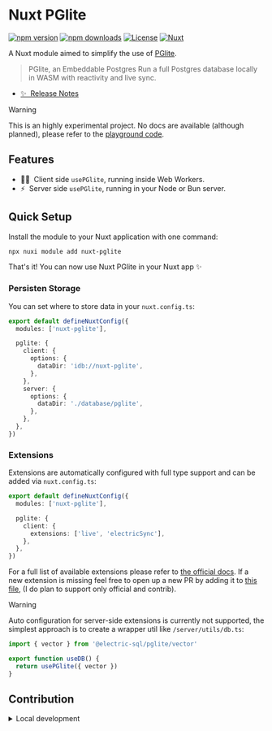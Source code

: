 # Nuxt PGlite

[![npm version][npm-version-src]][npm-version-href]
[![npm downloads][npm-downloads-src]][npm-downloads-href]
[![License][license-src]][license-href]
[![Nuxt][nuxt-src]][nuxt-href]

A Nuxt module aimed to simplify the use of [PGlite](https://pglite.dev).
> PGlite, an Embeddable Postgres
> Run a full Postgres database locally in WASM with reactivity and live sync.

- [✨ &nbsp;Release Notes](/CHANGELOG.md)
<!-- - [🏀 Online playground](https://stackblitz.com/github/sandros94/nuxt-pglite?file=playground%2Fapp.vue) -->
<!-- - [📖 &nbsp;Documentation](https://example.com) -->

> [!WARNING]  
> This is an highly experimental project. No docs are available (although planned), please refer to the [playground code](/playground).

## Features

<!-- Highlight some of the features your module provide here -->
- 🧑‍💻 &nbsp;Client side `usePGlite`, running inside Web Workers.
- ⚡️ &nbsp;Server side `usePGlite`, running in your Node or Bun server.

## Quick Setup

Install the module to your Nuxt application with one command:

```bash
npx nuxi module add nuxt-pglite
```

That's it! You can now use Nuxt PGlite in your Nuxt app ✨

### Persisten Storage

You can set where to store data in your `nuxt.config.ts`:

```ts
export default defineNuxtConfig({
  modules: ['nuxt-pglite'],

  pglite: {
    client: {
      options: {
        dataDir: 'idb://nuxt-pglite',
      },
    },
    server: {
      options: {
        dataDir: './database/pglite',
      },
    },
  },
})
```

### Extensions

Extensions are automatically configured with full type support and can be added via `nuxt.config.ts`:

```ts
export default defineNuxtConfig({
  modules: ['nuxt-pglite'],

  pglite: {
    client: {
      extensions: ['live', 'electricSync'],
    },
  },
})
```

For a full list of available extensions please refer to [the official docs](https://pglite.dev/extensions). If a new extension is missing feel free to open up a new PR by adding it to [this file](/src/templates.ts#L62-L87), (I do plan to support only official and contrib).

> [!WARNING]  
> Auto configuration for server-side extensions is currently not supported, the simplest approach is to create a wrapper util like `/server/utils/db.ts`:
> ```ts
> import { vector } from '@electric-sql/pglite/vector'
>
> export function useDB() {
>   return usePGlite({ vector })
> }
> ```

## Contribution

<details>
  <summary>Local development</summary>
  
  ```bash
  # Install dependencies
  pnpm install
  
  # Generate type stubs
  pnpm run dev:prepare
  
  # Develop with the playground
  pnpm run dev
  
  # Build the playground
  pnpm run dev:build
  
  # Run ESLint
  pnpm run lint
  
  # Run Vitest
  pnpm run test
  pnpm run test:watch
  
  # Release new version
  pnpm run release
  ```

</details>


<!-- Badges -->
[npm-version-src]: https://img.shields.io/npm/v/nuxt-pglite/latest.svg?style=flat&colorA=020420&colorB=00DC82
[npm-version-href]: https://npmjs.com/package/nuxt-pglite

[npm-downloads-src]: https://img.shields.io/npm/dm/nuxt-pglite.svg?style=flat&colorA=020420&colorB=00DC82
[npm-downloads-href]: https://npmjs.com/package/nuxt-pglite

[license-src]: https://img.shields.io/npm/l/nuxt-pglite.svg?style=flat&colorA=020420&colorB=00DC82
[license-href]: https://npmjs.com/package/nuxt-pglite

[nuxt-src]: https://img.shields.io/badge/Nuxt-020420?logo=nuxt.js
[nuxt-href]: https://nuxt.com

